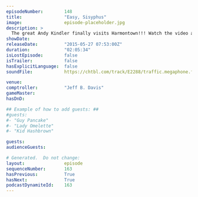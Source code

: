 ```yaml
---
episodeNumber:        148
title:                "Easy, Sisyphus"
image:                episode-placeholder.jpg
description: >
  The great Andy Kindler finally visits Harmontown!!! Watch the video at harmontown.com/live and become a member!
showDate:             
releaseDate:          "2015-05-27 07:53:00Z"
duration:             "02:05:34"
isLostEpisode:        false
isTrailer:            false
hasExplicitLanguage:  false
soundFile:            https://chtbl.com/track/E2288/traffic.megaphone.fm/STA9127618283.mp3?updated=1561766439

venue:                
comptroller:          "Jeff B. Davis"
gameMaster:           
hasDnD:               

## Example of how to add guests: ##
#guests:
#- "Guy Pancake"
#- "Lady Omelette"
#- "Kid Hashbrown"

guests:
audienceGuests:

# Generated.  Do not change:
layout:               episode
sequenceNumber:       163
hasPrevious:          True
hasNext:              True
podcastDynamiteId:    163
---
```


<!-- The episode description will be rendered here -->
<!-- Add your content below here -->

